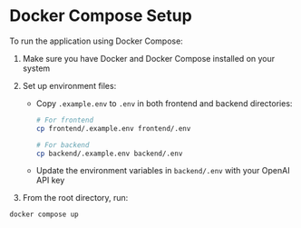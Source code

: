 # Docker Compose Setup

To run the application using Docker Compose:

1. Make sure you have Docker and Docker Compose installed on your system

2. Set up environment files:
   - Copy `.example.env` to `.env` in both frontend and backend directories:
     ```bash
     # For frontend
     cp frontend/.example.env frontend/.env

     # For backend
     cp backend/.example.env backend/.env
     ```
   - Update the environment variables in `backend/.env` with your OpenAI API key


3. From the root directory, run:
```
docker compose up
```
